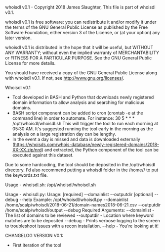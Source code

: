 whoisdl v0.1 - Copyright 2018 James Slaughter,
This file is part of whoisdl v0.1.

whoisdl v0.1 is free software: you can redistribute it and/or modify
it under the terms of the GNU General Public License as published by
the Free Software Foundation, either version 3 of the License, or
(at your option) any later version.

whoisdl v0.1 is distributed in the hope that it will be useful,
but WITHOUT ANY WARRANTY; without even the implied warranty of
MERCHANTABILITY or FITNESS FOR A PARTICULAR PURPOSE.  See the
GNU General Public License for more details.

You should have received a copy of the GNU General Public License
along with whoisdl v0.1.  If not, see <http://www.gnu.org/licenses/>.

Whoisdl v0.1
- Tool developed in BASH and Python that downloads newly registered domain information to allow analysis and searching for malicious domains.
- BASH script component can be added to cron (crontab -e at the command line) in order to automate.  For instance:
  30 5 * * * /opt/whoisdl/whoisdl.sh
  This will trigger the tool to run each morning at 05:30 AM.  It's suggested running the tool early in the morning as the analysis on a large registration day can be lengthy.
- In the event a day is missed and data is downloaded externally (https://whoisds.com/whois-database/newly-registered-domains/2018-XX-XX.zip/nrd) and extracted, the Python component of the tool can be executed against this dataset. 

Due to some hardcoding, the tool should be deposited in the /opt/whoisdl directory.  I'd also recommend putting a whoisdl folder in the /home/<user>/ to put the keywords.txt file.

Usage - whoisdl.sh:
/opt/whoisdl/whoisdl.sh

Usage - whoisdl.py:
Usage: [required] --domainlist --outputdir [optional] --debug --help
Example: /opt/whoisdl/whoisdl.py --domainlist /home/scalp/whoisdl/2018-06-21/domain-names2018-06-21.csv --outputdir /home/scalp/whoisdl/output --debug
Required Arguments:
--domainlist - The list of domains to be reviewed
--outputdir - Location where keyword matches are to be deposited
--debug - Prints verbose logging to the screen to troubleshoot issues with a recon installation.
--help - You're looking at it!


CHANGELOG VERSION V0.1:
- First iteration of the tool
